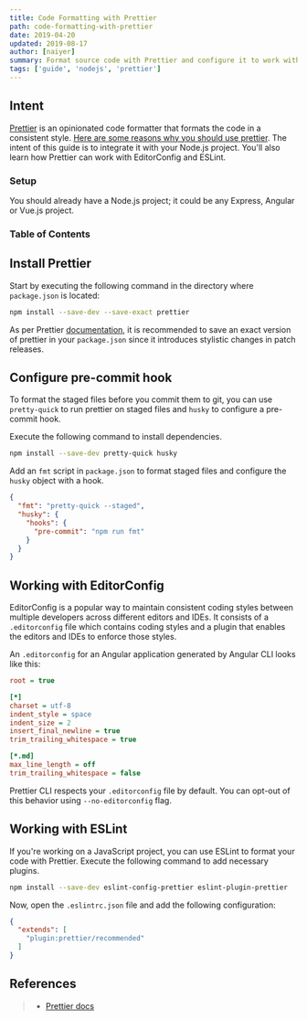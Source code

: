 ```yaml
---
title: Code Formatting with Prettier
path: code-formatting-with-prettier
date: 2019-04-20
updated: 2019-08-17
author: [naiyer]
summary: Format source code with Prettier and configure it to work with EditorConfig and ESLint
tags: ['guide', 'nodejs', 'prettier']
---
```


## Intent

[Prettier](https://prettier.io) is an opinionated code formatter that formats the code in a consistent style. [Here are some reasons why you should use prettier](https://prettier.io/docs/en/why-prettier.html). The intent of this guide is to integrate it with your Node.js project. You'll also learn how Prettier can work with EditorConfig and ESLint.

### Setup

You should already have a Node.js project; it could be any Express, Angular or Vue.js project.

### Table of Contents

## Install Prettier

Start by executing the following command in the directory where `package.json` is located:

```bash
npm install --save-dev --save-exact prettier
```

As per Prettier [documentation](https://prettier.io/docs/en/install.html), it is recommended to save an exact version of prettier in your `package.json` since it introduces stylistic changes in patch releases.

## Configure pre-commit hook

To format the staged files before you commit them to git, you can use `pretty-quick` to run prettier on staged files and `husky` to configure a pre-commit hook.

Execute the following command to install dependencies.

```bash
npm install --save-dev pretty-quick husky
```

Add an `fmt` script in `package.json` to format staged files and configure the `husky` object with a hook.

```json
{
  "fmt": "pretty-quick --staged",
  "husky": {
    "hooks": {
      "pre-commit": "npm run fmt"
    }
  }
}
```

## Working with EditorConfig

EditorConfig is a popular way to maintain consistent coding styles between multiple developers across different editors and IDEs. It consists of a `.editorconfig` file which contains coding styles and a plugin that enables the editors and IDEs to enforce those styles.

An `.editorconfig` for an Angular application generated by Angular CLI looks like this:

```ini
root = true

[*]
charset = utf-8
indent_style = space
indent_size = 2
insert_final_newline = true
trim_trailing_whitespace = true

[*.md]
max_line_length = off
trim_trailing_whitespace = false
```

Prettier CLI respects your `.editorconfig` file by default. You can opt-out of this behavior using `--no-editorconfig` flag.

## Working with ESLint

If you're working on a JavaScript project, you can use ESLint to format your code with Prettier. Execute the following command to add necessary plugins.

```bash
npm install --save-dev eslint-config-prettier eslint-plugin-prettier
```

Now, open the `.eslintrc.json` file and add the following configuration:

```json
{
  "extends": [
    "plugin:prettier/recommended"
  ]
}
```

## References

> - [Prettier docs](https://prettier.io/docs/en/install.html)
